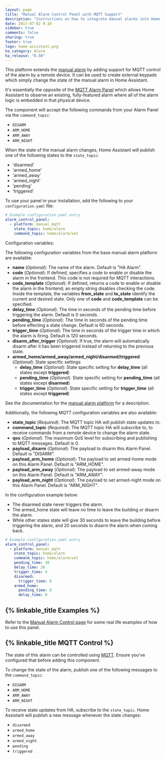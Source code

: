 ```yaml
---
layout: page
title: "Manual Alarm Control Panel with MQTT Support"
description: "Instructions on how to integrate manual alarms into Home Assistant with MQTT support."
date: 2017-07-02 9:10
sidebar: true
comments: false
sharing: true
footer: true
logo: home-assistant.png
ha_category: Alarm
ha_release: "0.50"
---
```


This platform extends the [manual alarm](/components/alarm_control_panel.manual/) by adding support for MQTT control of the alarm by a remote device. It can be used to create external keypads which simply change the state of the manual alarm in Home Assistant.

It's essentially the opposite of the [MQTT Alarm Panel](/components/alarm_control_panel.mqtt/) which allows Home Assistant to observe an existing, fully-featured alarm where all of the alarm logic is embedded in that physical device.

The component will accept the following commands from your Alarm Panel via the `command_topic`:

- `DISARM`
- `ARM_HOME`
- `ARM_AWAY`
- `ARM_NIGHT`

When the state of the manual alarm changes, Home Assistant will publish one of the following states to the `state_topic`:

- 'disarmed'
- 'armed_home'
- 'armed_away'
- 'armed_night'
- 'pending'
- 'triggered'

To use your panel in your installation, add the following to your `configuration.yaml` file:

```yaml
# Example configuration.yaml entry
alarm_control_panel:
  - platform: manual_mqtt
    state_topic: home/alarm
    command_topic: home/alarm/set
```

Configuration variables:

The following configuration variables from the base manual alarm platform are available:

- **name** (*Optional*): The name of the alarm. Default is "HA Alarm".
- **code** (*Optional*): If defined, specifies a code to enable or disable the alarm in the frontend. This code is not required for MQTT interactions.
- **code_template** (*Optional*): If defined, returns a code to enable or disable the alarm in the frontend; an empty string disables checking the code.  Inside the template, the variables **from_state** and **to_state** identify the current and desired state.  Only one of **code** and **code_template** can be specified.
- **delay_time** (*Optional*): The time in seconds of the pending time before triggering the alarm. Default is 0 seconds.
- **pending_time** (*Optional*): The time in seconds of the pending time before effecting a state change. Default is 60 seconds.
- **trigger_time** (*Optional*): The time in seconds of the trigger time in which the alarm is firing. Default is 120 seconds.
- **disarm_after_trigger** (*Optional*): If true, the alarm will automatically disarm after it has been triggered instead of returning to the previous state.
- **armed_home/armed_away/armed_night/disarmed/triggered** (*Optional*): State specific settings
  - **delay_time** (*Optional*): State specific setting for **delay_time** (all states except **triggered**)
  - **pending_time** (*Optional*): State specific setting for **pending_time** (all states except **disarmed**)
  - **trigger_time** (*Optional*): State specific setting for **trigger_time** (all states except **triggered**)

See the documentation for the [manual alarm platform](/components/alarm_control_panel.manual/) for a description.

Additionally, the following MQTT configuration variables are also available:

- **state_topic** (*Required*): The MQTT topic HA will publish state updates to.
- **command_topic** (*Required*): The MQTT topic HA will subscribe to, to receive commands from a remote device to change the alarm state.
- **qos** (*Optional*): The maximum QoS level for subscribing and publishing to MQTT messages. Default is 0.
- **payload_disarm** (*Optional*): The payload to disarm this Alarm Panel. Default is "DISARM".
- **payload_arm_home** (*Optional*): The payload to set armed-home mode on this Alarm Panel. Default is "ARM_HOME".
- **payload_arm_away** (*Optional*): The payload to set armed-away mode on this Alarm Panel. Default is "ARM_AWAY".
- **payload_arm_night** (*Optional*): The payload to set armed-night mode on this Alarm Panel. Default is "ARM_NIGHT".

In the configuration example below:

- The disarmed state never triggers the alarm.
- The armed_home state will leave no time to leave the building or disarm the alarm.
- While other states state will give 30 seconds to leave the building before triggering the alarm, and 20 seconds to disarm the alarm when coming back.

```yaml
# Example configuration.yaml entry
alarm_control_panel:
  - platform: manual_mqtt
    state_topic: home/alarm
    command_topic: home/alarm/set
    pending_time: 30
    delay_time: 20
    trigger_time: 4
    disarmed:
      trigger_time: 0
    armed_home:
      pending_time: 0
      delay_time: 0
```

## {% linkable_title Examples %}

Refer to the [Manual Alarm Control page](/components/alarm_control_panel.manual/#examples) for some real life examples of how to use this panel.

## {% linkable_title MQTT Control %}

The state of this alarm can be controlled using [MQTT](/components/mqtt/). Ensure you've configured that before adding this component.

To change the state of the alarm, publish one of the following messages to the `command_topic`:

 - `DISARM`
 - `ARM_HOME`
 - `ARM_AWAY`
 - `ARM_NIGHT`

To receive state updates from HA, subscribe to the `state_topic`. Home Assistant will publish a new message whenever the state changes:

 - `disarmed`
 - `armed_home`
 - `armed_away`
 - `armed_night`
 - `pending`
 - `triggered`
